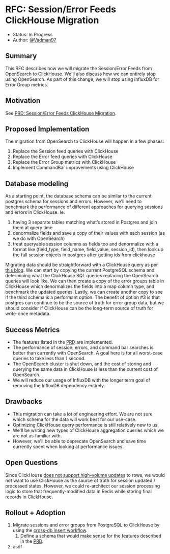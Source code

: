 # RFC: Session/Error Feeds ClickHouse Migration

* Status: In Progress
* Author: [@Vadman97](https://github.com/Vadman97)

## Summary

This RFC describes how we will migrate the Session/Error Feeds from OpenSearch to ClickHouse.
We'll also discuss how we can entirely stop using OpenSearch.
As part of this change, we will stop using InfluxDB for Error Group metrics.

## Motivation

See [PRD: Session/Error Feeds ClickHouse Migration](../prds/002-feed-clickhouse-migration.md).

## Proposed Implementation

The migration from OpenSearch to ClickHouse will happen in a few phases:
1. Replace the Session feed queries with ClickHouse
2. Replace the Error feed queries with ClickHouse
3. Replace the Error Group metrics with ClickHouse
4. Implement CommandBar improvements using ClickHouse

## Database modeling

As a starting point, the database schema can be similar to the current postgres schema for sessions and errors. 
However, we'll need to benchmark the performance of different approaches for querying sessions and errors in ClickHouse. 
Ie.
1. having 3 separate tables matching what’s stored in Postgres and join them at query time
2. denormalize fields and save a copy of their values with each session (as we do with OpenSearch)
3. treat queryable session columns as fields too and denormalize with a format like (field_type, field_name, field_value, session_id), then look up the full session objects in postgres after getting ids from clickhouse

Migrating data should be straightforward with a ClickHouse query as per [this blog](https://clickhouse.com/blog/migrating-data-between-clickhouse-postgres).
We can start by copying the current PostgreSQL schema and determining what the ClickHouse SQL queries replacing the OpenSearch queries will look like.
We can then create a copy of the error groups table in ClickHouse which denormalizes the fields into a map column type, and benchmark the updated queries.
Lastly, we can create another copy to see if the third schema is a performant option. The benefit of option #3 is that postgres can continue to be
the source of truth for error group data, but we should consider if ClickHouse can be the long-term source of truth for write-once metadata.

## Success Metrics

* The features listed in the [PRD](../prds/002-feed-clickhouse-migration.md) are implemented.
* The performance of session, errors, and command bar searches is better than currently with OpenSearch. A goal here is for all worst-case queries to take less than 1 second.
* The OpenSearch cluster is shut down, and the cost of storing and querying the same data in ClickHouse is less than the current cost of OpenSearch.
* We will reduce our usage of InfluxDB with the longer term goal of removing the InfluxDB dependency entirely.

## Drawbacks

* This migration can take a lot of engineering effort. We are not sure which schema for the data will work best for our use-case. 
* Optimizing ClickHouse query performance is still relatively new to us.
* We'll be writing new types of ClickHouse aggregation queries which we are not as familiar with.
* However, we'll be able to deprecate OpenSearch and save time currently spent when looking at performance issues.

## Open Questions

Since ClickHouse [does not support high-volume updates](https://clickhouse.com/docs/en/guides/developer/mutations) to rows, we would not want to use ClickHouse as the source of truth for session updated / processed states. However, we could re-architect our session processing logic to store that frequently-modified data in Redis while storing final records in ClickHouse.

## Rollout + Adoption

1. Migrate sessions and error groups from PostgreSQL to ClickHouse by using the [cross-db insert workflow](https://clickhouse.com/blog/migrating-data-between-clickhouse-postgres).
   1. Define a schema that would make sense for the features described in the [PRD](../prds/002-feed-clickhouse-migration.md).
2. asdf
